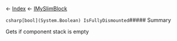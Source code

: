 ← [Index](Api-Index) ← [IMySlimBlock](VRage.Game.ModAPI.Ingame.IMySlimBlock)

```csharp[bool](System.Boolean) IsFullyDismounted```##### Summary

Gets if component stack is empty

